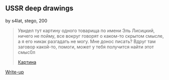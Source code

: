 ## USSR deep drawings
by s4lat, stego, 200

> Увидел тут картину одного товарища по имени Эль Лисицкий, ничего не пойму, все вокруг говорят о каком-то скрытом смысле, а я его никак разгадать не могу. Мне донос писать? Вдруг там заговор какой-то, помоги, может у тебя получится найти этот смыс0л
>
> [Картина](edited.png)

[Write-up](WRITEUP.md)
